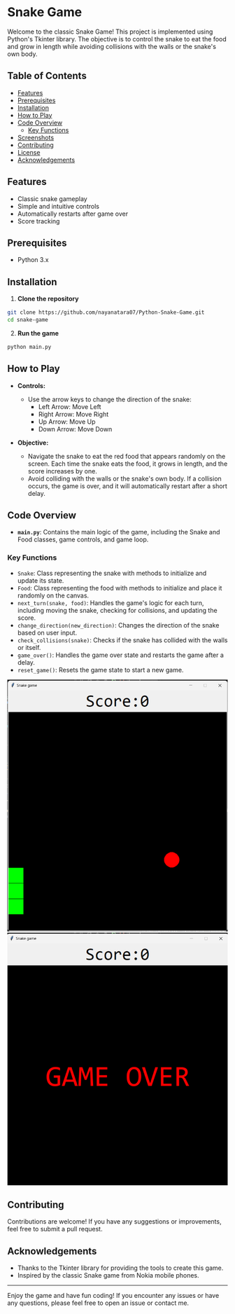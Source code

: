 # Snake Game

Welcome to the classic Snake Game! 
This project is implemented using Python's Tkinter library.
The objective is to control the snake to eat the food and grow in length while avoiding collisions with the walls or the snake's own body.

## Table of Contents

- [Features](#features)
- [Prerequisites](#prerequisites)
- [Installation](#installation)
- [How to Play](#how-to-play)
- [Code Overview](#code-overview)
  - [Key Functions](#key-functions)
- [Screenshots](#screenshots)
- [Contributing](#contributing)
- [License](#license)
- [Acknowledgements](#acknowledgements)

## Features

- Classic snake gameplay
- Simple and intuitive controls
- Automatically restarts after game over
- Score tracking

## Prerequisites

- Python 3.x

## Installation

1. **Clone the repository**

```sh
git clone https://github.com/nayanatara07/Python-Snake-Game.git
cd snake-game
```

2. **Run the game**

```sh
python main.py
```

## How to Play

- **Controls:**
  - Use the arrow keys to change the direction of the snake:
    - Left Arrow: Move Left
    - Right Arrow: Move Right
    - Up Arrow: Move Up
    - Down Arrow: Move Down

- **Objective:**
  - Navigate the snake to eat the red food that appears randomly on the screen. Each time the snake eats the food, it grows in length, and the score increases by one.
  - Avoid colliding with the walls or the snake's own body. If a collision occurs, the game is over, and it will automatically restart after a short delay.

## Code Overview

- **`main.py`**: Contains the main logic of the game, including the Snake and Food classes, game controls, and game loop.

### Key Functions

- `Snake`: Class representing the snake with methods to initialize and update its state.
- `Food`: Class representing the food with methods to initialize and place it randomly on the canvas.
- `next_turn(snake, food)`: Handles the game's logic for each turn, including moving the snake, checking for collisions, and updating the score.
- `change_direction(new_direction)`: Changes the direction of the snake based on user input.
- `check_collisions(snake)`: Checks if the snake has collided with the walls or itself.
- `game_over()`: Handles the game over state and restarts the game after a delay.
- `reset_game()`: Resets the game state to start a new game.

![Start Game](image.png)
![Game Over](image-1.png)

## Contributing

Contributions are welcome! If you have any suggestions or improvements, feel free to submit a pull request.

## Acknowledgements

- Thanks to the Tkinter library for providing the tools to create this game.
- Inspired by the classic Snake game from Nokia mobile phones.

---

Enjoy the game and have fun coding! If you encounter any issues or have any questions, please feel free to open an issue or contact me.



